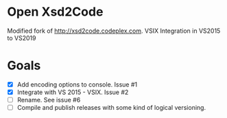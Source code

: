 Open Xsd2Code
=============
Modified fork of http://xsd2code.codeplex.com. 
VSIX Integration in VS2015 to VS2019


Goals
=====
- [x] Add encoding options to console. Issue #1
- [x] Integrate with VS 2015 - VSIX. Issue #2
- [ ] Rename. See issue #6
- [ ] Compile and publish releases with some kind of logical versioning.
